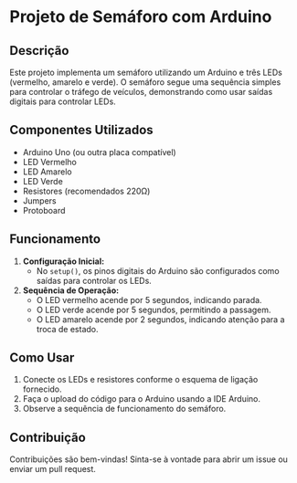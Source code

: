 # Projeto de Semáforo com Arduino

## Descrição
Este projeto implementa um semáforo utilizando um Arduino e três LEDs (vermelho, amarelo e verde). O semáforo segue uma sequência simples para controlar o tráfego de veículos, demonstrando como usar saídas digitais para controlar LEDs.

## Componentes Utilizados
- Arduino Uno (ou outra placa compatível)
- LED Vermelho
- LED Amarelo
- LED Verde
- Resistores (recomendados 220Ω)
- Jumpers
- Protoboard

## Funcionamento
1. **Configuração Inicial:**
   - No `setup()`, os pinos digitais do Arduino são configurados como saídas para controlar os LEDs.
2. **Sequência de Operação:**
   - O LED vermelho acende por 5 segundos, indicando parada.
   - O LED verde acende por 5 segundos, permitindo a passagem.
   - O LED amarelo acende por 2 segundos, indicando atenção para a troca de estado.

## Como Usar
1. Conecte os LEDs e resistores conforme o esquema de ligação fornecido.
2. Faça o upload do código para o Arduino usando a IDE Arduino.
3. Observe a sequência de funcionamento do semáforo.

## Contribuição
Contribuições são bem-vindas! Sinta-se à vontade para abrir um issue ou enviar um pull request.
